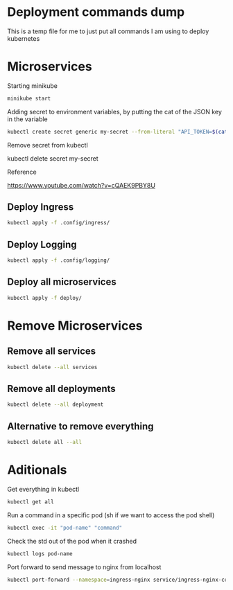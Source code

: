 # Deployment commands dump

This is a temp file for me to just put all commands I am using to deploy kubernetes

# Microservices

Starting minikube

```bash
minikube start
```

Adding secret to environment variables, by putting the cat of the JSON key in the variable

```bash
kubectl create secret generic my-secret --from-literal "API_TOKEN=$(cat .secrets/cnproject-381016-3aa6da06c093.json)"
```

Remove secret from kubectl

kubectl delete secret my-secret


Reference

https://www.youtube.com/watch?v=cQAEK9PBY8U

## Deploy Ingress

```bash
kubectl apply -f .config/ingress/
```

## Deploy Logging

```bash
kubectl apply -f .config/logging/
```

## Deploy all microservices

```bash
kubectl apply -f deploy/
```

# Remove Microservices

## Remove all services

```bash
kubectl delete --all services
```

## Remove all deployments

```bash
kubectl delete --all deployment
```

## Alternative to remove everything

```bash
kubectl delete all --all
```

# Aditionals

Get everything in kubectl

```bash
kubectl get all
```

Run a command in a specific pod (sh if we want to access the pod shell)

```bash
kubectl exec -it "pod-name" "command"
```

Check the std out of the pod when it crashed 

```bash
kubectl logs pod-name
```

Port forward to send message to nginx from localhost

```bash
kubectl port-forward --namespace=ingress-nginx service/ingress-nginx-controller 9000:80
```
